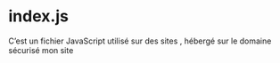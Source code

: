 # index.js
C’est un fichier JavaScript utilisé sur des sites , hébergé sur le domaine sécurisé mon site
